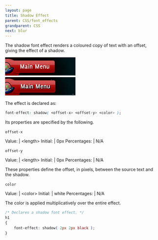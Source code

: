 ```yaml
---
layout: page
title: Shadow Effect
parent: CSS/font_effects
grandparent: CSS
next: blur
---
```


The shadow font effect renders a coloured copy of text with an offset, giving the effect of a shadow.

![shadow_1.jpg](shadow_1.jpg)

The effect is declared as:

```css
font-effect: shadow( <offset-x> <offset-y> <color> );
```

Its properties are specified by the following.

`offset-x`

Value: | \<length\>
Initial: | 0px
Percentages: | N/A

`offset-y`

Value: | \<length\>
Initial: | 0px
Percentages: | N/A

These properties define the offset, in pixels, between the source text and the shadow.


`color`

Value: | \<color\>
Initial: | white
Percentages: | N/A

The color is applied multiplicatively over the entire effect.


```css
/* Declares a shadow font effect. */
h1
{
	font-effect: shadow( 2px 2px black );
}
```
